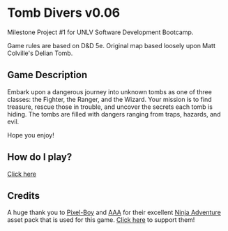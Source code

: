 # Tomb Divers v0.06

Milestone Project #1 for UNLV Software Development Bootcamp.

Game rules are based on D&D 5e. Original map based loosely upon Matt Colville's Delian Tomb.

## Game Description

Embark upon a dangerous journey into unknown tombs as one of three classes: the Fighter, the Ranger, and the Wizard. Your mission is to find treasure, rescue those in trouble, and uncover the secrets each tomb is hiding. The tombs are filled with dangers ranging from traps, hazards, and evil.

Hope you enjoy!

## How do I play?

[Click here](https://zachplatypus.github.io/Tomb-Divers/)

## Credits

A huge thank you to [Pixel-Boy](https://twitter.com/2Pblog1) and [AAA](https://www.instagram.com/challenger.aaa/?hl=fr) for their excellent [Ninja Adventure](https://pixel-boy.itch.io/ninja-adventure-asset-pack) asset pack that is used for this game. [Click here](https://www.patreon.com/pixelarchipel) to support them!